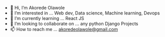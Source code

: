 - 👋 Hi, I’m Akorede Olawole
- 👀 I’m interested in ... Web dev, Data science, Machine learning, Devops
- 🌱 I’m currently learning ... React JS
- 💞️ I’m looking to collaborate on ... any python Django Projects
- 📫 How to reach me ... akoredeolawole@gmail.com

<!---
Mbbluestalker2/Mbbluestalker2 is a ✨ special ✨ repository because its `README.md` (this file) appears on your GitHub profile.
You can click the Preview link to take a look at your changes.
--->
